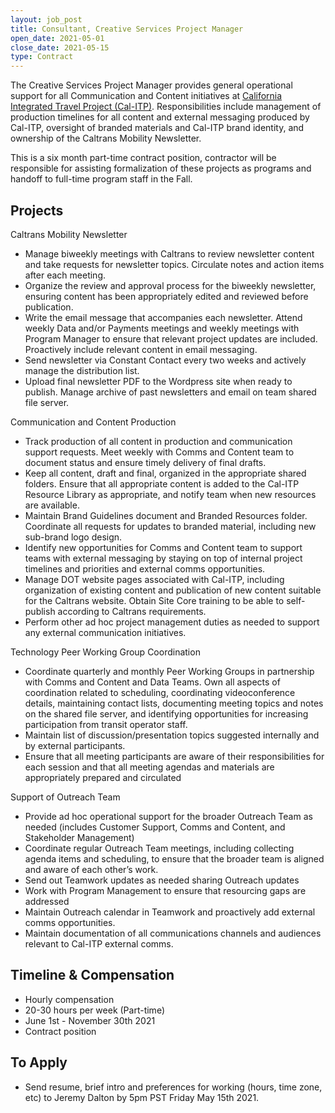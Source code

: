 ```yaml
---
layout: job_post
title: Consultant, Creative Services Project Manager
open_date: 2021-05-01
close_date: 2021-05-15
type: Contract
---
```


The Creative Services Project Manager provides general operational support for all Communication and Content initiatives at [California Integrated Travel Project (Cal-ITP)](https://www.calitp.org/). Responsibilities include management of production timelines for all content and external messaging produced by Cal-ITP, oversight of branded materials and Cal-ITP brand identity, and ownership of the Caltrans Mobility Newsletter.

This is a six month part-time contract position, contractor will be responsible for assisting formalization of these projects as programs and handoff to full-time program staff in the Fall.

## Projects

Caltrans Mobility Newsletter

- Manage biweekly meetings with Caltrans to review newsletter content and take requests for newsletter topics. Circulate notes and action items after each meeting.
- Organize the review and approval process for the biweekly newsletter, ensuring content has been appropriately edited and reviewed before publication.
- Write the email message that accompanies each newsletter. Attend weekly Data and/or Payments meetings and weekly meetings with Program Manager to ensure that relevant project updates are included. Proactively include relevant content in email messaging.
- Send newsletter via Constant Contact every two weeks and actively manage the distribution list.
- Upload final newsletter PDF to the Wordpress site when ready to publish. Manage archive of past newsletters and email on team shared file server.

Communication and Content Production

- Track production of all content in production and communication support requests. Meet weekly with Comms and Content team to document status and ensure timely delivery of final drafts.
- Keep all content, draft and final, organized in the appropriate shared folders. Ensure that all appropriate content is added to the Cal-ITP Resource Library as appropriate, and notify team when new resources are available.
- Maintain Brand Guidelines document and Branded Resources folder. Coordinate all requests for updates to branded material, including new sub-brand logo design.
- Identify new opportunities for Comms and Content team to support teams with external messaging by staying on top of internal project timelines and priorities and external comms opportunities.
- Manage DOT website pages associated with Cal-ITP, including organization of existing content and publication of new content suitable for the Caltrans website. Obtain Site Core training to be able to self-publish according to Caltrans requirements.
- Perform other ad hoc project management duties as needed to support any external communication initiatives.

Technology Peer Working Group Coordination

- Coordinate quarterly and monthly Peer Working Groups in partnership with Comms and Content and Data Teams. Own all aspects of coordination related to scheduling, coordinating videoconference details, maintaining contact lists, documenting meeting topics and notes on the shared file server, and identifying opportunities for increasing participation from transit operator staff.
- Maintain list of discussion/presentation topics suggested internally and by external participants.
- Ensure that all meeting participants are aware of their responsibilities for each session and that all meeting agendas and materials are appropriately prepared and circulated

Support of Outreach Team

- Provide ad hoc operational support for the broader Outreach Team as needed (includes Customer Support, Comms and Content, and Stakeholder Management)
- Coordinate regular Outreach Team meetings, including collecting agenda items and scheduling, to ensure that the broader team is aligned and aware of each other’s work.
- Send out Teamwork updates as needed sharing Outreach updates
- Work with Program Management to ensure that resourcing gaps are addressed
- Maintain Outreach calendar in Teamwork and proactively add external comms opportunities.
- Maintain documentation of all communications channels and audiences relevant to Cal-ITP external comms.

## Timeline & Compensation

- Hourly compensation
- 20-30 hours per week (Part-time)
- June 1st - November 30th 2021
- Contract position

## To Apply

- Send resume, brief intro and preferences for working (hours, time zone, etc) to Jeremy Dalton by 5pm PST Friday May 15th 2021.
